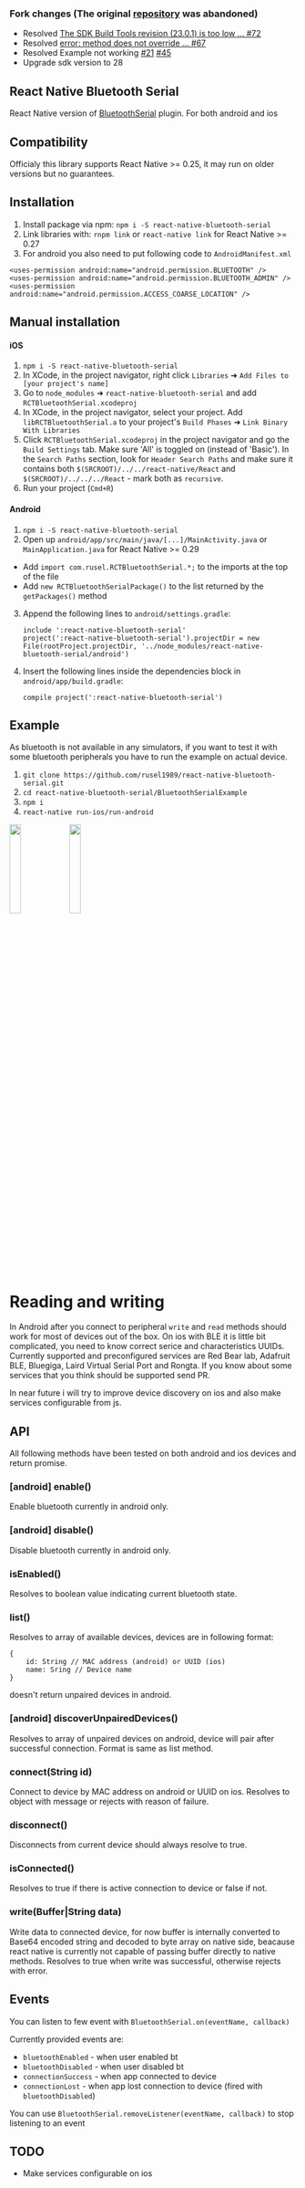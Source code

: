 ### Fork changes **(The original [repository](https://github.com/rusel1989/react-native-bluetooth-serial/) was abandoned)**

- Resolved [The SDK Build Tools revision (23.0.1) is too low ... #72](https://github.com/rusel1989/react-native-bluetooth-serial/issues/72)
- Resolved [error: method does not override ... #67](https://github.com/rusel1989/react-native-bluetooth-serial/issues/67) 
- Resolved Example not working [#21](https://github.com/rusel1989/react-native-bluetooth-serial/issues/21) [#45](https://github.com/rusel1989/react-native-bluetooth-serial/issues/45)
- Upgrade sdk version to 28


## React Native Bluetooth Serial

React Native version of [BluetoothSerial](https://github.com/don/BluetoothSerial) plugin. For both
android and ios

## Compatibility
Officialy this library supports React Native >= 0.25, it may run on older versions but no guarantees.

## Installation
1. Install package via npm: `npm i -S react-native-bluetooth-serial`
2. Link libraries with: `rnpm link` or `react-native link` for React Native >= 0.27
3. For android you also need to put following code to `AndroidManifest.xml`
```
<uses-permission android:name="android.permission.BLUETOOTH" />
<uses-permission android:name="android.permission.BLUETOOTH_ADMIN" />
<uses-permission android:name="android.permission.ACCESS_COARSE_LOCATION" />
```

## Manual installation
#### iOS
1. `npm i -S react-native-bluetooth-serial`
2. In XCode, in the project navigator, right click `Libraries` ➜ `Add Files to [your project's name]`
3. Go to `node_modules` ➜ `react-native-bluetooth-serial` and add `RCTBluetoothSerial.xcodeproj`
4. In XCode, in the project navigator, select your project. Add `libRCTBluetoothSerial.a` to your project's `Build Phases` ➜ `Link Binary With Libraries`
5. Click `RCTBluetoothSerial.xcodeproj` in the project navigator and go the `Build Settings` tab. Make sure 'All' is toggled on (instead of 'Basic'). In the `Search Paths` section, look for `Header Search Paths` and make sure it contains both `$(SRCROOT)/../../react-native/React` and `$(SRCROOT)/../../../React` - mark both as `recursive`.
5. Run your project (`Cmd+R`)


#### Android
1. `npm i -S react-native-bluetooth-serial`
2. Open up `android/app/src/main/java/[...]/MainActivity.java` or `MainApplication.java` for React Native >= 0.29
  - Add `import com.rusel.RCTBluetoothSerial.*;` to the imports at the top of the file
  - Add `new RCTBluetoothSerialPackage()` to the list returned by the `getPackages()` method
3. Append the following lines to `android/settings.gradle`:
    ```
    include ':react-native-bluetooth-serial'
    project(':react-native-bluetooth-serial').projectDir = new File(rootProject.projectDir, '../node_modules/react-native-bluetooth-serial/android')
    ```
4. Insert the following lines inside the dependencies block in `android/app/build.gradle`:
    ```
    compile project(':react-native-bluetooth-serial')
    ```

## Example
As bluetooth is not available in any simulators, if you want to test it with some bluetooth peripherals you have
to run the example on actual device.
1. `git clone https://github.com/rusel1989/react-native-bluetooth-serial.git`
2. `cd react-native-bluetooth-serial/BluetoothSerialExample`
3. `npm i`
4. `react-native run-ios/run-android`

<img src="https://github.com/jhonber/react-native-bluetooth-serial/raw/master/docs/images/pic2.png" width="20%"> <img src="https://github.com/jhonber/react-native-bluetooth-serial/raw/master/docs/images/pic1.png" width="20%">

# Reading and writing
In Android after you connect to peripheral `write` and `read` methods should work for most of devices out of the box.
On ios with BLE it is little bit complicated, you need to know correct serice and characteristics UUIDs. Currently
supported and preconfigured services are Red Bear lab, Adafruit BLE, Bluegiga, Laird Virtual Serial Port and Rongta. If
you know about some services that you think should be supported send PR.

In near future i will try to improve device discovery on ios and also make services configurable from js.

## API
All following methods have been tested on both android and ios devices and return promise.

### [android] enable()
Enable bluetooth currently in android only.

### [android] disable()
Disable bluetooth currently in android only.

### isEnabled()
Resolves to boolean value indicating current bluetooth state.

### list()
Resolves to array of available devices, devices are in following format:
```
{
    id: String // MAC address (android) or UUID (ios)
    name: Sring // Device name
}
```
doesn't return unpaired devices in android.

### [android] discoverUnpairedDevices()
Resolves to array of unpaired devices on android, device will pair after successful connection. Format is same as list method.

### connect(String id)
Connect to device by MAC address on android or UUID on ios. Resolves to object with message or rejects with reason of failure.

### disconnect()
Disconnects from current device should always resolve to true.

### isConnected()
Resolves to true if there is active connection to device or false if not.

### write(Buffer|String data)
Write data to connected device, for now buffer is internally converted to Base64 encoded string and decoded to byte array
on native side, beacause react native is currently not capable of passing buffer directly to native methods. Resolves
to true when write was successful, otherwise rejects with error.


## Events
You can listen to few event with `BluetoothSerial.on(eventName, callback)`

Currently provided events are:
- `bluetoothEnabled` - when user enabled bt
- `bluetoothDisabled` - when user disabled bt
- `connectionSuccess` - when app connected to device
- `connectionLost` - when app lost connection to device (fired with `bluetoothDisabled`)

You can use `BluetoothSerial.removeListener(eventName, callback)` to stop listening to an event

## TODO
- Make services configurable on ios









